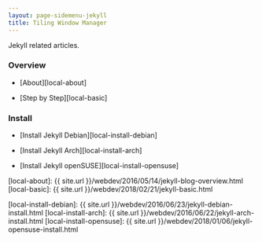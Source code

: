 ```yaml
---
layout: page-sidemenu-jekyll
title: Tiling Window Manager
---
```


Jekyll related articles.

### Overview

*	[About][local-about]

*	[Step by Step][local-basic]

### Install

*	[Install Jekyll Debian][local-install-debian]

*	[Install Jekyll Arch][local-install-arch]

*	[Install Jekyll openSUSE][local-install-opensuse]

[//]: <> ( -- -- -- links below -- -- -- )

[local-about]: {{ site.url }}/webdev/2016/05/14/jekyll-blog-overview.html
[local-basic]: {{ site.url }}/webdev/2018/02/21/jekyll-basic.html

[local-install-debian]:     {{ site.url }}/webdev/2016/06/23/jekyll-debian-install.html
[local-install-arch]:       {{ site.url }}/webdev/2016/06/22/jekyll-arch-install.html
[local-install-opensuse]:   {{ site.url }}/webdev/2018/01/06/jekyll-opensuse-install.html
